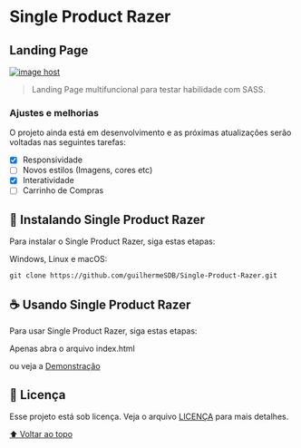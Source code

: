 # Single Product Razer
## Landing Page

<a href="https://guilhermesdb.github.io/Single-Product-Razer/" target="_blank"><img src="https://images2.imgbox.com/9b/9d/UrlN07Uk_o.png" alt="image host"/></a>

> Landing Page multifuncional para testar habilidade com SASS.
### Ajustes e melhorias

O projeto ainda está em desenvolvimento e as próximas atualizações serão voltadas nas seguintes tarefas:

- [x] Responsividade
- [ ] Novos estilos (Imagens, cores etc)
- [x] Interatividade
- [ ] Carrinho de Compras 

## 🚀 Instalando Single Product Razer

Para instalar o Single Product Razer, siga estas etapas:

Windows, Linux e macOS:
```
git clone https://github.com/guilhermeSDB/Single-Product-Razer.git
```

## ☕ Usando Single Product Razer

Para usar Single Product Razer, siga estas etapas:

Apenas abra o arquivo index.html

ou veja a [Demonstração](https://guilhermesdb.github.io/Single-Product-Razer/)

## 📝 Licença

Esse projeto está sob licença. Veja o arquivo [LICENÇA](LICENSE.md) para mais detalhes.

[⬆ Voltar ao topo](#single-product-razer)<br>
